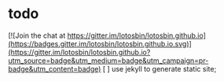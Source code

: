 # todo

[![Join the chat at https://gitter.im/lotosbin/lotosbin.github.io](https://badges.gitter.im/lotosbin/lotosbin.github.io.svg)](https://gitter.im/lotosbin/lotosbin.github.io?utm_source=badge&utm_medium=badge&utm_campaign=pr-badge&utm_content=badge)
[ ] use jekyll to generate static site;
